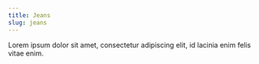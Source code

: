 ```yaml
---
title: Jeans
slug: jeans
---
```

Lorem ipsum dolor sit amet, consectetur adipiscing elit, id lacinia enim felis vitae enim.
